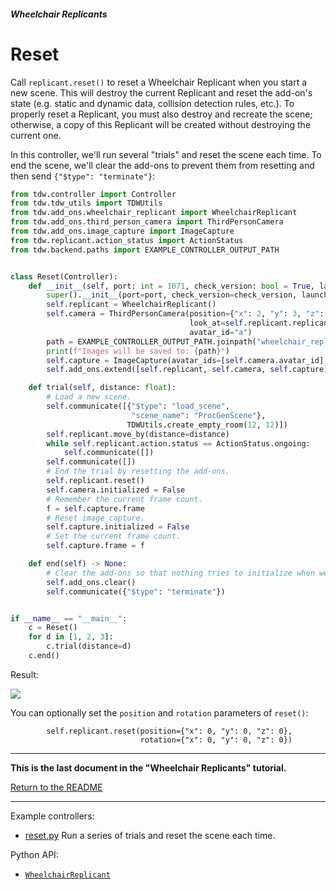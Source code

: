 ##### Wheelchair Replicants

# Reset

Call `replicant.reset()` to reset a Wheelchair Replicant when you start a new scene. This will destroy the current Replicant and reset the add-on's state (e.g. static and dynamic data, collision detection rules, etc.). To properly reset a Replicant, you must also destroy and recreate the scene; otherwise, a copy of this Replicant will be created without destroying the current one.

In this controller, we'll run several "trials" and reset the scene each time. To end the scene, we'll clear the add-ons to prevent them from resetting and then send `{"$type": "terminate"}`:

```python
from tdw.controller import Controller
from tdw.tdw_utils import TDWUtils
from tdw.add_ons.wheelchair_replicant import WheelchairReplicant
from tdw.add_ons.third_person_camera import ThirdPersonCamera
from tdw.add_ons.image_capture import ImageCapture
from tdw.replicant.action_status import ActionStatus
from tdw.backend.paths import EXAMPLE_CONTROLLER_OUTPUT_PATH


class Reset(Controller):
    def __init__(self, port: int = 1071, check_version: bool = True, launch_build: bool = True):
        super().__init__(port=port, check_version=check_version, launch_build=launch_build)
        self.replicant = WheelchairReplicant()
        self.camera = ThirdPersonCamera(position={"x": 2, "y": 3, "z": 2.53},
                                        look_at=self.replicant.replicant_id,
                                        avatar_id="a")
        path = EXAMPLE_CONTROLLER_OUTPUT_PATH.joinpath("wheelchair_replicant_reset")
        print(f"Images will be saved to: {path}")
        self.capture = ImageCapture(avatar_ids=[self.camera.avatar_id], path=path)
        self.add_ons.extend([self.replicant, self.camera, self.capture])

    def trial(self, distance: float):
        # Load a new scene.
        self.communicate([{"$type": "load_scene",
                           "scene_name": "ProcGenScene"},
                          TDWUtils.create_empty_room(12, 12)])
        self.replicant.move_by(distance=distance)
        while self.replicant.action.status == ActionStatus.ongoing:
            self.communicate([])
        self.communicate([])
        # End the trial by resetting the add-ons.
        self.replicant.reset()
        self.camera.initialized = False
        # Remember the current frame count.
        f = self.capture.frame
        # Reset image capture.
        self.capture.initialized = False
        # Set the current frame count.
        self.capture.frame = f

    def end(self) -> None:
        # Clear the add-ons so that nothing tries to initialize when we terminate.
        self.add_ons.clear()
        self.communicate({"$type": "terminate"})


if __name__ == "__main__":
    c = Reset()
    for d in [1, 2, 3]:
        c.trial(distance=d)
    c.end()
```

Result:

![](images/reset/reset.gif)

You can optionally set the `position` and `rotation` parameters of `reset()`:

```
        self.replicant.reset(position={"x": 0, "y": 0, "z": 0},
                             rotation={"x": 0, "y": 0, "z": 0})
```

***

**This is the last document in the "Wheelchair Replicants" tutorial.**

[Return to the README](../../../README.md)

***

Example controllers:

- [reset.py](https://github.com/threedworld-mit/tdw/blob/master/Python/example_controllers/wheelchair_replicant/reset.py) Run a series of trials and reset the scene each time.

Python API:

- [`WheelchairReplicant`](../../python/add_ons/wheelchair_replicant.md)
